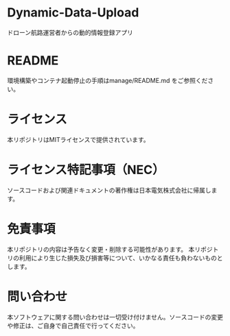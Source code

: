# Dynamic-Data-Upload
ドローン航路運営者からの動的情報登録アプリ
# README

環境構築やコンテナ起動停止の手順はmanage/README.md をご参照ください。

# ライセンス

本リポジトリはMITライセンスで提供されています。
# ライセンス特記事項（NEC）

ソースコードおよび関連ドキュメントの著作権は日本電気株式会社に帰属します。
# 免責事項

本リポジトリの内容は予告なく変更・削除する可能性があります。
本リポジトリの利用により生じた損失及び損害等について、いかなる責任も負わないものとします。
# 問い合わせ

本ソフトウェアに関する問い合わせは一切受け付けません。ソースコードの変更や修正は、ご自身で自己責任で行ってください。

